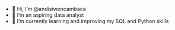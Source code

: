 - 👋 Hi, I’m @andisiwencambaca
- 👀 I’m an aspiring data analyst
- 🌱 I’m currently learning and improving my SQL and Python skills

<!---
andisiwencambaca/andisiwencambaca is a ✨ special ✨ repository because its `README.md` (this file) appears on your GitHub profile.
You can click the Preview link to take a look at your changes.
--->
